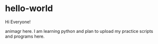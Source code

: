 # hello-world

Hi Everyone!

animagr here. I am learning python and plan to upload my practice scripts and programs here.
